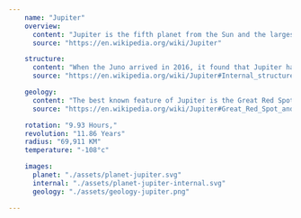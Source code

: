 ```yaml
---
    name: "Jupiter"
    overview:
      content: "Jupiter is the fifth planet from the Sun and the largest in the Solar System. It is a gas giant with a mass two and a half times that of all the other planets in the Solar System combined, but less than one-thousandth the mass of the Sun"
      source: "https://en.wikipedia.org/wiki/Jupiter"

    structure:
      content: "When the Juno arrived in 2016, it found that Jupiter has a very diffuse core that mixes into its mantle. A possible cause is an impact from a planet of about ten Earth masses a few million years after Jupiter's formation, which would have disrupted an originally solid Jovian core"
      source: "https://en.wikipedia.org/wiki/Jupiter#Internal_structure"

    geology:
      content: "The best known feature of Jupiter is the Great Red Spot, a persistent anticyclonic storm located 22° south of the equator. It is known to have existed since at least 1831, and possibly since 1665"
      source: "https://en.wikipedia.org/wiki/Jupiter#Great_Red_Spot_and_other_vortices"

    rotation: "9.93 Hours,"
    revolution: "11.86 Years"
    radius: "69,911 KM"
    temperature: "-108°c"

    images:
      planet: "./assets/planet-jupiter.svg"
      internal: "./assets/planet-jupiter-internal.svg"
      geology: "./assets/geology-jupiter.png"

---
```


